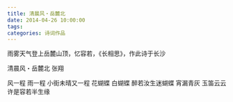 ```yaml
---
title: 清晨风・岳麓北
date: 2014-04-26 10:00:00
tags:
categories: 诗词作品
---
```


雨雾天气登上岳麓山顶，忆容若，《长相思》，作此诗于长沙

<!-- more -->

<p class="poem">
清晨风・岳麓北
张翔

风一程
雨一程
小街未晴又一程
花蝴蝶
白蝴蝶
醉若汝生迷蝴蝶
宵漏青灰
玉笛云云
许是容若半生缘

</p>
